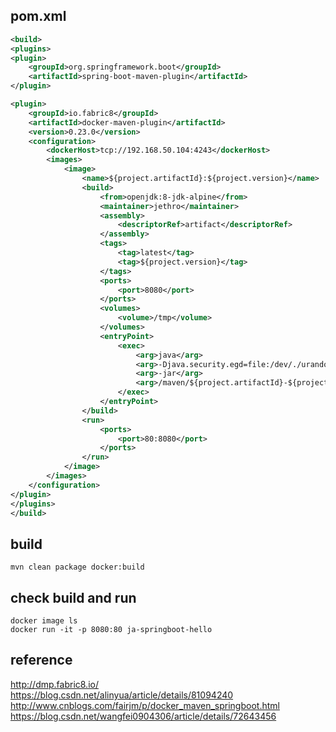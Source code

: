 ## pom.xml
```xml
<build>
<plugins>
<plugin>
	<groupId>org.springframework.boot</groupId>
	<artifactId>spring-boot-maven-plugin</artifactId>
</plugin>

<plugin>
	<groupId>io.fabric8</groupId>
	<artifactId>docker-maven-plugin</artifactId>
	<version>0.23.0</version>
	<configuration>
		<dockerHost>tcp://192.168.50.104:4243</dockerHost>
		<images>
			<image>
				<name>${project.artifactId}:${project.version}</name>
				<build>
					<from>openjdk:8-jdk-alpine</from>
					<maintainer>jethro</maintainer>
					<assembly>
						<descriptorRef>artifact</descriptorRef>
					</assembly>
					<tags>
						<tag>latest</tag>
						<tag>${project.version}</tag>
					</tags>
					<ports>
						<port>8080</port>
					</ports>
					<volumes>
						<volume>/tmp</volume>
					</volumes>
					<entryPoint>
						<exec>
							<arg>java</arg>
							<arg>-Djava.security.egd=file:/dev/./urandom</arg>
							<arg>-jar</arg>
							<arg>/maven/${project.artifactId}-${project.version}.jar</arg>
						</exec>
					</entryPoint>
				</build>
				<run>
					<ports>
						<port>80:8080</port>
					</ports>
				</run>
			</image>
		</images>
	</configuration>
</plugin>
</plugins>
</build>
```

## build
```
mvn clean package docker:build
```

## check build and run
```
docker image ls
docker run -it -p 8080:80 ja-springboot-hello

```

## reference 
http://dmp.fabric8.io/  
https://blog.csdn.net/alinyua/article/details/81094240  
http://www.cnblogs.com/fairjm/p/docker_maven_springboot.html  
https://blog.csdn.net/wangfei0904306/article/details/72643456  

